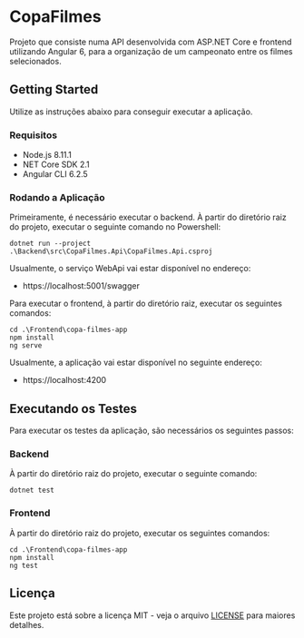 ﻿# CopaFilmes
Projeto que consiste numa API desenvolvida com ASP.NET Core e frontend utilizando Angular 6, para a organização de um campeonato entre os filmes selecionados.


## Getting Started

Utilize as instruções abaixo para conseguir executar a aplicação.

### Requisitos
- Node.js 8.11.1
- NET Core SDK 2.1
- Angular CLI 6.2.5

### Rodando a Aplicação

Primeiramente, é necessário executar o backend. À partir do diretório raiz do projeto, executar o seguinte comando no Powershell:
```
dotnet run --project .\Backend\src\CopaFilmes.Api\CopaFilmes.Api.csproj
```
Usualmente, o serviço WebApi vai estar disponível no endereço:
- https://localhost:5001/swagger

Para executar o frontend, à partir do diretório raiz, executar os seguintes comandos:
```
cd .\Frontend\copa-filmes-app
npm install
ng serve
```
Usualmente, a aplicação vai estar disponível no seguinte endereço:
- https://localhost:4200

## Executando os Testes

Para executar os testes da aplicação, são necessários os seguintes passos:

### Backend

 À partir do diretório raiz do projeto, executar o seguinte comando:
```
dotnet test
```

### Frontend

 À partir do diretório raiz do projeto, executar os seguintes comandos:

```
cd .\Frontend\copa-filmes-app
npm install
ng test
```
## Licença

Este projeto está sobre a licença MIT - veja o arquivo [LICENSE](LICENSE) para maiores detalhes.
